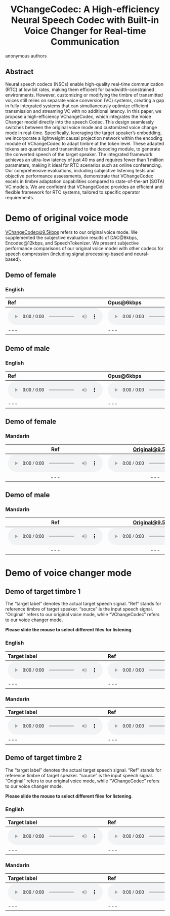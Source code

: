# <center> VChangeCodec: A High-efficiency Neural Speech Codec with Built-in Voice Changer for Real-time Communication </center>

anonymous authors


## Abstract
Neural speech codecs (NSCs) enable high-quality real-time communication (RTC)
at low bit rates, making them efficient for bandwidth-constrained environments.
However, customizing or modifying the timbre of transmitted voices still relies on separate voice conversion (VC) systems, creating a gap in fully integrated systems that can simultaneously optimize efficient transmission and streaming VC with no additional latency. 
In this paper, we propose a high-efficiency VChangeCodec,
which integrates the Voice Changer model directly into the speech Codec. This design seamlessly switches between the original voice mode and customized voice change mode in real-time. Specifically, leveraging the target speaker’s embedding,
we incorporate a lightweight causal projection network within the encoding module of VChangeCodec to adapt timbre at the token level. These adapted tokens are quantized and transmitted to the decoding module, to generate the converted speech of the target speaker. The integrated framework achieves an ultra-low latency of just 40 ms and requires fewer than 1 million parameters, making it ideal for RTC scenarios such as online conferencing. Our comprehensive evaluations, including subjective listening tests and objective performance assessments, demonstrate that VChangeCodec excels in timbre adaptation capabilities compared to state-of-the-art (SOTA) VC models. We are confident that VChangeCodec provides an efficient and flexible framework for RTC systems, tailored to specific operator requirements.

<!-- 
comments
## Model Overview
<img src="imgs/pipeline.png" alt="Overall Architecture" />
-->
# Demo of original voice mode

VChangeCodec@9.5kbps refers to our original voice mode.
We supplemented the subjective evaluation results of DAC@8kbps, Encodec@12kbps, and SpeechTokenizer. 
We present subjective performance comparisons of our original voice model with other codecs for speech compression (including signal processing-based and neural-based).

##     Demo of female


###    English 

 |Ref |Opus@6kbps| Lyra2@6kbps | EVS@7.2kbps | Opus@8kbps | VChangeCodec@9.5kbps| Lyra2@9.2kbps | EVS@9.6kbps | Opus@10kbps | Opus@16kbps|
 |:--- |:--- | :--- | :--- | :--- | :--- | :--- | :--- | :--- | :--- |
 |<audio src="demo_orig/Eng/Female/Female_01.wav" controls preload></audio> | <audio src="demo_orig/Eng/Female/Female_02.wav" controls preload></audio> |<audio src="demo_orig/Eng/Female/Female_03.wav" controls preload></audio> | <audio src="demo_orig/Eng/Female/Female_04.wav" controls preload></audio> | <audio src="demo_orig/Eng/Female/Female_05.wav" controls preload></audio> | <audio src="demo_orig/Eng/Female/Female_06.wav" controls preload></audio> | <audio src="demo_orig/Eng/Female/Female_07.wav" controls preload></audio> | <audio src="demo_orig/Eng/Female/Female_08.wav" controls preload></audio> | <audio src="demo_orig/Eng/Female/Female_09.wav" controls preload></audio> | <audio src="demo_orig/Eng/Female/Female_10.wav" controls preload></audio> |
 |--- | --- | --- | --- | --- | --- | --- | --- | --- | --- |




##     Demo of male


###    English 

 |Ref |Opus@6kbps| Lyra2@6kbps | EVS@7.2kbps | Opus@8kbps | VChangeCodec@9.5kbps| Lyra2@9.2kbps | EVS@9.6kbps | Opus@10kbps | Opus@16kbps|
 |:--- |:--- | :--- | :--- | :--- | :--- | :--- | :--- | :--- | :--- |
 |<audio src="demo_orig/Eng/Male/Male_01.wav" controls preload></audio> | <audio src="demo_orig/Eng/Male/Male_02.wav" controls preload></audio> |<audio src="demo_orig/Eng/Male/Male_03.wav" controls preload></audio> | <audio src="demo_orig/Eng/Male/Male_04.wav" controls preload></audio> | <audio src="demo_orig/Eng/Male/Male_05.wav" controls preload></audio> | <audio src="demo_orig/Eng/Male/Male_06.wav" controls preload></audio> | <audio src="demo_orig/Eng/Male/Male_07.wav" controls preload></audio> | <audio src="demo_orig/Eng/Male/Male_08.wav" controls preload></audio> | <audio src="demo_orig/Eng/Male/Male_09.wav" controls preload></audio> | <audio src="demo_orig/Eng/Male/Male_10.wav" controls preload></audio> |
 |--- | --- | --- | --- | --- | --- | --- | --- | --- | --- |





##     Demo of female
###    Mandarin 



|Ref | Original@9.5kbps | DAC@8kbps  | Encodec@12kbps   | SpeechTokenizer| 
|:---: | :---: | :---: | :---: | :---: | 
 |<audio src="demo_orig/female/Ref_p501/p501_CN_F1_68.wav" controls preload></audio> | <audio src="demo_orig/female/VChangeCodec/p501_CN_F1_68.wav" controls preload></audio> |<audio src="demo_orig/female/DAC/p501_CN_F1_68.wav" controls preload></audio> | <audio src="demo_orig/female/Encodec/p501_CN_F1_68.wav" controls preload></audio> | <audio src="demo_orig/female/SpeechTokenizer/p501_CN_F1_68.wav" controls preload></audio> |
 |--- | --- | --- | --- | --- |


##      Demo of male
###     Mandarin 

|Ref | Original@9.5kbps | DAC@8kbps  | Encodec@12kbps   | SpeechTokenizer| 
|:---: | :---: | :---: | :---: | :---: | 
 |<audio src="demo_orig/male/Ref_p501/p501_CN_M1_70.wav" controls preload></audio> | <audio src="demo_orig/male/VChangeCodec/p501_CN_M1_70.wav" controls preload></audio> |<audio src="demo_orig/male/DAC/p501_CN_M1_70.wav" controls preload></audio> | <audio src="demo_orig/male/Encodec/p501_CN_M1_70.wav" controls preload></audio> | <audio src="demo_orig/male/SpeechTokenizer/p501_CN_M1_70.wav" controls preload></audio> |
 |--- | --- | --- | --- | --- |






# Demo of voice changer mode

## Demo of target timbre 1

The “target label” denotes the actual target speech signal. 
“Ref” stands for reference timbre of target speaker.
“source” is the input speech signal. “Original” refers to our original voice mode, while “VChangeCodec” refers to our voice changer mode.

**Please slide the mouse to select different files for listening**.

### English 

 |Target label |Ref | Source | Original | VChangeCodec | FACodec| DDDM-VC | QuickVC | DiffVC | VQMIVC|
 |:--- |:--- | :--- | :--- | :--- | :--- | :--- | :--- | :--- | :--- |
 |<audio src="demo_ht/English/Target label/p225_366.wav" controls preload></audio> | <audio src="demo_ht/English/Ref/ref_eng_hutao_p239_503.wav" controls preload></audio> |<audio src="demo_ht/English/Source/p225_366.wav" controls preload></audio> | <audio src="demo_ht/English/Original/p225_366.wav" controls preload></audio> | <audio src="demo_ht/English/VChangeCodec/p225_366.wav" controls preload></audio> | <audio src="demo_ht/English/FACodec/p225_366.wav" controls preload></audio> | <audio src="demo_ht/English/DDDM_VC/p225_366.wav" controls preload></audio> | <audio src="demo_ht/English/QuickVC/p225_366.wav" controls preload></audio> | <audio src="demo_ht/English/DiffVC/p225_366.wav" controls preload></audio> | <audio src="demo_ht/English/VQMIVC/p225_366.wav" controls preload></audio> |
 |--- | --- | --- | --- | --- | --- | --- | --- | --- | --- |


### Mandarin 


  
| Target label                                              |  Ref                                                         | Source                                                      | Original                                                    | VChangeCodec                                                | FACodec                                                    |  DDDM-VC                                                    | QuickVC                                                     | DiffVC                                                      | VQMIVC|                                                      
 |:--- |:--- | :--- | :--- | :--- | :--- | :--- | :--- | :--- | :--- |
  | <audio src="demo_ht/mandarin/Target label/ht_CN_F2_14.wav" controls preload></audio> | <audio src="demo_ht/English/Ref/ref_eng_hutao_p239_503.wav" controls preload></audio> |<audio src="demo_ht/mandarin/Source/ht_CN_F2_14.wav" controls preload></audio> | <audio src="demo_ht/mandarin/Original/ht_CN_F2_14.wav" controls preload></audio> | <audio src="demo_ht/mandarin/VChangeCodec/ht_CN_F2_14.wav" controls preload></audio> | <audio src="demo_ht/mandarin/FACodec/ht_CN_F2_14.wav" controls preload></audio> | <audio src="demo_ht/mandarin/DDDM_VC/ht_CN_F2_14.wav" controls preload></audio> | <audio src="demo_ht/mandarin/QuickVC/ht_CN_F2_14.wav" controls preload></audio> | <audio src="demo_ht/mandarin/DiffVC/ht_CN_F2_14.wav" controls preload></audio> | <audio src="demo_ht/mandarin/VQMIVC/ht_CN_F2_14.wav" controls preload></audio> |
   |--- | --- | --- | --- | --- | --- | --- | --- | --- | --- |







## Demo of target timbre 2

The “target label” denotes the actual target speech signal. “Ref” stands for reference timbre of target speaker. “source” is the input speech signal. “Original” refers to our original voice mode, while “VChangeCodec” refers to our voice changer mode.

**Please slide the mouse to select different files for listening**.

### English 

 |Target label |Ref | Source | Original | VChangeCodec | FACodec| DDDM-VC | QuickVC | DiffVC | VQMIVC|
 |:--- |:--- | :--- | :--- | :--- | :--- | :--- | :--- | :--- | :--- |
 |<audio src="demo_p231/English/Target label/p236_503.wav" controls preload></audio> | <audio src="demo_p231/English/Ref/p231_008_mic2_p231_076_mic2.wav" controls preload></audio> |<audio src="demo_p231/English/Source/p236_503.wav" controls preload></audio> | <audio src="demo_p231/English/Original/p236_503.wav" controls preload></audio> | <audio src="demo_p231/English/VChangeCodec/p236_503.wav" controls preload></audio> | <audio src="demo_p231/English/FACodec/p236_503.wav" controls preload></audio> | <audio src="demo_p231/English/DDDM_VC/p236_503.wav" controls preload></audio> | <audio src="demo_p231/English/QuickVC/p236_503.wav" controls preload></audio> | <audio src="demo_p231/English/DiffVC/p236_503.wav" controls preload></audio> | <audio src="demo_p231/English/VQMIVC/p236_503.wav" controls preload></audio> |
 |--- | --- | --- | --- | --- | --- | --- | --- | --- | --- |



### Mandarin 

| Target label                                              |  Ref                                                         | Source                                                      | Original                                                    | VChangeCodec                                                | FACodec                                                     | DDDM-VC                                                     | QuickVC                                                     | DiffVC                                                      | VQMIVC|                                                      
 |:--- |:--- | :--- | :--- | :--- | :--- | :--- | :--- | :--- | :--- |
  | <audio src="demo_p231/mandarin/Target label/481_0600.wav" controls preload></audio> | <audio src="demo_p231/mandarin/Ref/p231_008_mic2_p231_076_mic2.wav" controls preload></audio> |<audio src="demo_p231/mandarin/Source/481_0600.wav" controls preload></audio> | <audio src="demo_p231/mandarin/Original/481_0600.wav" controls preload></audio> | <audio src="demo_p231/mandarin/VChangeCodec/481_0600.wav" controls preload></audio> | <audio src="demo_p231/mandarin/FACodec/481_0600.wav" controls preload></audio> | <audio src="demo_p231/mandarin/DDDM_VC/481_0600.wav" controls preload></audio> | <audio src="demo_p231/mandarin/QuickVC/481_0600.wav" controls preload></audio> | <audio src="demo_p231/mandarin/DiffVC/481_0600.wav" controls preload></audio> | <audio src="demo_p231/mandarin/VQMIVC/481_0600.wav" controls preload></audio> |
   |--- | --- | --- | --- | --- | --- | --- | --- | --- | --- |








 
 